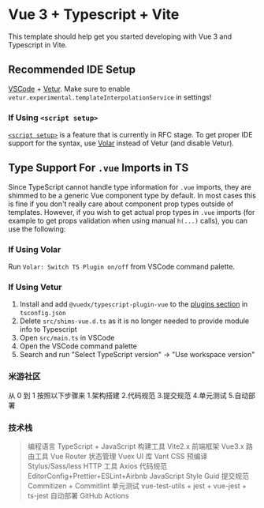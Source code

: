 # Vue 3 + Typescript + Vite

This template should help get you started developing with Vue 3 and Typescript in Vite.

## Recommended IDE Setup

[VSCode](https://code.visualstudio.com/) + [Vetur](https://marketplace.visualstudio.com/items?itemName=octref.vetur). Make sure to enable `vetur.experimental.templateInterpolationService` in settings!

### If Using `<script setup>`

[`<script setup>`](https://github.com/vuejs/rfcs/pull/227) is a feature that is currently in RFC stage. To get proper IDE support for the syntax, use [Volar](https://marketplace.visualstudio.com/items?itemName=johnsoncodehk.volar) instead of Vetur (and disable Vetur).

## Type Support For `.vue` Imports in TS

Since TypeScript cannot handle type information for `.vue` imports, they are shimmed to be a generic Vue component type by default. In most cases this is fine if you don't really care about component prop types outside of templates. However, if you wish to get actual prop types in `.vue` imports (for example to get props validation when using manual `h(...)` calls), you can use the following:

### If Using Volar

Run `Volar: Switch TS Plugin on/off` from VSCode command palette.

### If Using Vetur

1. Install and add `@vuedx/typescript-plugin-vue` to the [plugins section](https://www.typescriptlang.org/tsconfig#plugins) in `tsconfig.json`
2. Delete `src/shims-vue.d.ts` as it is no longer needed to provide module info to Typescript
3. Open `src/main.ts` in VSCode
4. Open the VSCode command palette
5. Search and run "Select TypeScript version" -> "Use workspace version"

### 米游社区

从 0 到 1 按照以下步骤来 1.架构搭建 2.代码规范 3.提交规范 4.单元测试 5.自动部署

### 技术栈

> 编程语言 TypeScript + JavaScript
> 构建工具 Vite2.x
> 前端框架 Vue3.x
> 路由工具 Vue Router
> 状态管理 Vuex
> UI 库 Vant
> CSS 预编译 Stylus/Sass/less
> HTTP 工具 Axios
> 代码规范 EditorConfig+Prettier+ESLint+Airbnb JavaScript Style Guid
> 提交规范 Commitizen + Commitlint
> 单元测试 vue-test-utils + jest + vue-jest + ts-jest
> 自动部署 GitHub Actions

<!-- > 打包工具 webpack -->
<!-- > Git Hook 工具：husky + lint-staged -->
